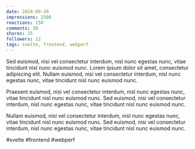 ```yaml
---
date: 2024-09-28
impressions: 2500
reactions: 150
comments: 30
shares: 25
followers: 12
tags: svelte, frontend, webperf
---
```


Sed euismod, nisi vel consectetur interdum, nisl nunc egestas nunc, vitae tincidunt nisl nunc euismod nunc. Lorem ipsum dolor sit amet, consectetur adipiscing elit. Nullam euismod, nisi vel consectetur interdum, nisl nunc egestas nunc, vitae tincidunt nisl nunc euismod nunc.

Praesent euismod, nisi vel consectetur interdum, nisl nunc egestas nunc, vitae tincidunt nisl nunc euismod nunc. Sed euismod, nisi vel consectetur interdum, nisl nunc egestas nunc, vitae tincidunt nisl nunc euismod nunc.

Nullam euismod, nisi vel consectetur interdum, nisl nunc egestas nunc, vitae tincidunt nisl nunc euismod nunc. Sed euismod, nisi vel consectetur interdum, nisl nunc egestas nunc, vitae tincidunt nisl nunc euismod nunc.

#svelte #frontend #webperf
